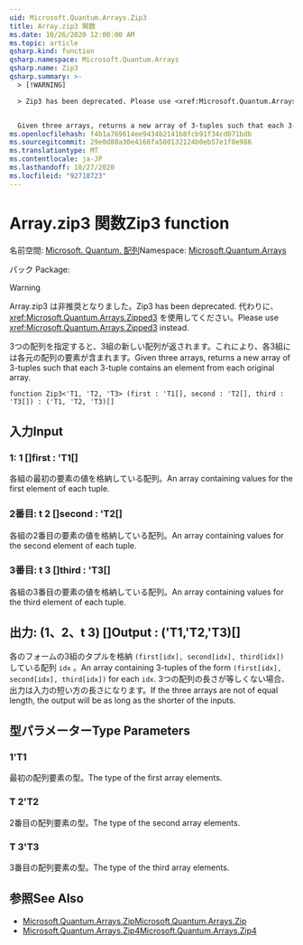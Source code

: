 ```yaml
---
uid: Microsoft.Quantum.Arrays.Zip3
title: Array.zip3 関数
ms.date: 10/26/2020 12:00:00 AM
ms.topic: article
qsharp.kind: function
qsharp.namespace: Microsoft.Quantum.Arrays
qsharp.name: Zip3
qsharp.summary: >-
  > [!WARNING]

  > Zip3 has been deprecated. Please use <xref:Microsoft.Quantum.Arrays.Zipped3> instead.


  Given three arrays, returns a new array of 3-tuples such that each 3-tuple contains an element from each original array.
ms.openlocfilehash: f4b1a769614ee9434b2141b8fcb91f34cd071bdb
ms.sourcegitcommit: 29e0d88a30e4166fa580132124b0eb57e1f0e986
ms.translationtype: MT
ms.contentlocale: ja-JP
ms.lasthandoff: 10/27/2020
ms.locfileid: "92718723"
---
```

# <a name="zip3-function"></a><span data-ttu-id="40156-102">Array.zip3 関数</span><span class="sxs-lookup"><span data-stu-id="40156-102">Zip3 function</span></span>

<span data-ttu-id="40156-103">名前空間: [Microsoft. Quantum. 配列](xref:Microsoft.Quantum.Arrays)</span><span class="sxs-lookup"><span data-stu-id="40156-103">Namespace: [Microsoft.Quantum.Arrays](xref:Microsoft.Quantum.Arrays)</span></span>

<span data-ttu-id="40156-104">パック [](https://nuget.org/packages/)</span><span class="sxs-lookup"><span data-stu-id="40156-104">Package: [](https://nuget.org/packages/)</span></span>


> [!WARNING]
> <span data-ttu-id="40156-105">Array.zip3 は非推奨となりました。</span><span class="sxs-lookup"><span data-stu-id="40156-105">Zip3 has been deprecated.</span></span> <span data-ttu-id="40156-106">代わりに、<xref:Microsoft.Quantum.Arrays.Zipped3> を使用してください。</span><span class="sxs-lookup"><span data-stu-id="40156-106">Please use <xref:Microsoft.Quantum.Arrays.Zipped3> instead.</span></span>

<span data-ttu-id="40156-107">3つの配列を指定すると、3組の新しい配列が返されます。これにより、各3組には各元の配列の要素が含まれます。</span><span class="sxs-lookup"><span data-stu-id="40156-107">Given three arrays, returns a new array of 3-tuples such that each 3-tuple contains an element from each original array.</span></span>

```qsharp
function Zip3<'T1, 'T2, 'T3> (first : 'T1[], second : 'T2[], third : 'T3[]) : ('T1, 'T2, 'T3)[]
```


## <a name="input"></a><span data-ttu-id="40156-108">入力</span><span class="sxs-lookup"><span data-stu-id="40156-108">Input</span></span>

### <a name="first--t1"></a><span data-ttu-id="40156-109">1: 1 []</span><span class="sxs-lookup"><span data-stu-id="40156-109">first : 'T1[]</span></span>

<span data-ttu-id="40156-110">各組の最初の要素の値を格納している配列。</span><span class="sxs-lookup"><span data-stu-id="40156-110">An array containing values for the first element of each tuple.</span></span>


### <a name="second--t2"></a><span data-ttu-id="40156-111">2番目: t 2 []</span><span class="sxs-lookup"><span data-stu-id="40156-111">second : 'T2[]</span></span>

<span data-ttu-id="40156-112">各組の2番目の要素の値を格納している配列。</span><span class="sxs-lookup"><span data-stu-id="40156-112">An array containing values for the second element of each tuple.</span></span>


### <a name="third--t3"></a><span data-ttu-id="40156-113">3番目: t 3 []</span><span class="sxs-lookup"><span data-stu-id="40156-113">third : 'T3[]</span></span>

<span data-ttu-id="40156-114">各組の3番目の要素の値を格納している配列。</span><span class="sxs-lookup"><span data-stu-id="40156-114">An array containing values for the third element of each tuple.</span></span>



## <a name="output--t1t2t3"></a><span data-ttu-id="40156-115">出力: (1、2、t 3) []</span><span class="sxs-lookup"><span data-stu-id="40156-115">Output : ('T1,'T2,'T3)[]</span></span>

<span data-ttu-id="40156-116">各のフォームの3組のタプルを格納 `(first[idx], second[idx], third[idx])` している配列 `idx` 。</span><span class="sxs-lookup"><span data-stu-id="40156-116">An array containing 3-tuples of the form `(first[idx], second[idx], third[idx])` for each `idx`.</span></span> <span data-ttu-id="40156-117">3つの配列の長さが等しくない場合、出力は入力の短い方の長さになります。</span><span class="sxs-lookup"><span data-stu-id="40156-117">If the three arrays are not of equal length, the output will be as long as the shorter of the inputs.</span></span>

## <a name="type-parameters"></a><span data-ttu-id="40156-118">型パラメーター</span><span class="sxs-lookup"><span data-stu-id="40156-118">Type Parameters</span></span>

### <a name="t1"></a><span data-ttu-id="40156-119">1</span><span class="sxs-lookup"><span data-stu-id="40156-119">'T1</span></span>

<span data-ttu-id="40156-120">最初の配列要素の型。</span><span class="sxs-lookup"><span data-stu-id="40156-120">The type of the first array elements.</span></span>
### <a name="t2"></a><span data-ttu-id="40156-121">T 2</span><span class="sxs-lookup"><span data-stu-id="40156-121">'T2</span></span>

<span data-ttu-id="40156-122">2番目の配列要素の型。</span><span class="sxs-lookup"><span data-stu-id="40156-122">The type of the second array elements.</span></span>
### <a name="t3"></a><span data-ttu-id="40156-123">T 3</span><span class="sxs-lookup"><span data-stu-id="40156-123">'T3</span></span>

<span data-ttu-id="40156-124">3番目の配列要素の型。</span><span class="sxs-lookup"><span data-stu-id="40156-124">The type of the third array elements.</span></span>

## <a name="see-also"></a><span data-ttu-id="40156-125">参照</span><span class="sxs-lookup"><span data-stu-id="40156-125">See Also</span></span>

- [<span data-ttu-id="40156-126">Microsoft.Quantum.Arrays.Zip</span><span class="sxs-lookup"><span data-stu-id="40156-126">Microsoft.Quantum.Arrays.Zip</span></span>](xref:Microsoft.Quantum.Arrays.Zip)
- [<span data-ttu-id="40156-127">Microsoft.Quantum.Arrays.Zip4</span><span class="sxs-lookup"><span data-stu-id="40156-127">Microsoft.Quantum.Arrays.Zip4</span></span>](xref:Microsoft.Quantum.Arrays.Zip4)